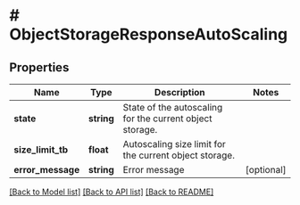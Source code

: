 # # ObjectStorageResponseAutoScaling

## Properties

Name | Type | Description | Notes
------------ | ------------- | ------------- | -------------
**state** | **string** | State of the autoscaling for the current object storage. |
**size_limit_tb** | **float** | Autoscaling size limit for the current object storage. |
**error_message** | **string** | Error message | [optional]

[[Back to Model list]](../../README.md#models) [[Back to API list]](../../README.md#endpoints) [[Back to README]](../../README.md)
